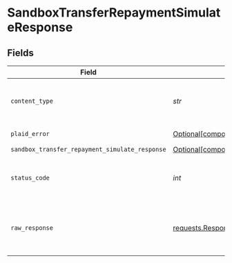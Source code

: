# SandboxTransferRepaymentSimulateResponse


## Fields

| Field                                                                                                                            | Type                                                                                                                             | Required                                                                                                                         | Description                                                                                                                      |
| -------------------------------------------------------------------------------------------------------------------------------- | -------------------------------------------------------------------------------------------------------------------------------- | -------------------------------------------------------------------------------------------------------------------------------- | -------------------------------------------------------------------------------------------------------------------------------- |
| `content_type`                                                                                                                   | *str*                                                                                                                            | :heavy_check_mark:                                                                                                               | HTTP response content type for this operation                                                                                    |
| `plaid_error`                                                                                                                    | [Optional[components.PlaidError]](../../models/shared/plaiderror.md)                                                             | :heavy_minus_sign:                                                                                                               | Error response                                                                                                                   |
| `sandbox_transfer_repayment_simulate_response`                                                                                   | [Optional[components.SandboxTransferRepaymentSimulateResponse]](../../models/shared/sandboxtransferrepaymentsimulateresponse.md) | :heavy_minus_sign:                                                                                                               | OK                                                                                                                               |
| `status_code`                                                                                                                    | *int*                                                                                                                            | :heavy_check_mark:                                                                                                               | HTTP response status code for this operation                                                                                     |
| `raw_response`                                                                                                                   | [requests.Response](https://requests.readthedocs.io/en/latest/api/#requests.Response)                                            | :heavy_minus_sign:                                                                                                               | Raw HTTP response; suitable for custom response parsing                                                                          |
